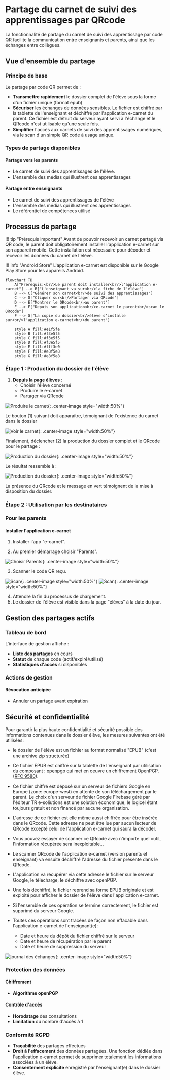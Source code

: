 # Partage du carnet de suivi des apprentissages par QRcode


<!-- ![Qrcode](./screenshots/Capture%20d’écran%202025-09-28%20à%2017.52.15.png)
 -->


La fonctionnalité de partage du carnet de suivi des apprentissage par code QR facilite la communication entre enseignants et parents, ainsi que les échanges entre collègues.

## Vue d'ensemble du partage

### Principe de base

Le partage par code QR permet de :

- **Transmettre rapidement** le dossier complet de l'élève sous la forme d'un fichier unique (format epub) 
- **Sécuriser** les échanges de données sensibles. Le fichier est chiffré par la tablette de l'enseignant et déchiffré par l'application e-carnet du parent. Ce fichier est détruit du serveur ayant servi à l'échange et le QRcode n'est utilisable qu'une seule fois.
- **Simplifier** l'accès aux carnets de suivi des apprentissages numériques, via le scan d'un simple QR code à usage unique.

### Types de partage disponibles

#### Partage vers les parents

- Le carnet de suivi des apprentissages de l'élève.
- L'ensemble des médias qui illustrent ces apprentissages

#### Partage entre enseignants

- Le carnet de suivi des apprentissages de l'élève
- L'ensemble des médias qui illustrent ces apprentissages
- Le référentiel de compétences utilisé


## Processus de partage

!!! tip "Prérequis important"
    Avant de pouvoir recevoir un carnet partagé via QR code, le parent doit obligatoirement installer l'application e-carnet sur son appareil mobile. Cette installation est nécessaire pour décoder et recevoir les données du carnet de l'élève.


!!! info "Android Store"
    L'application e-carnet est disponible sur le Google Play Store pour les appareils Android.

```mermaid
flowchart TD
    A["Prérequis:<br/>Le parent doit installer<br/>l'application e-carnet"] --> B["L'enseignant va sur<br/>la fiche de l'élève"]
    B --> C["Générer son carnet<br/>de suivi des apprentissages"]
    C --> D["Cliquer sur<br/>Partager via QRcode"]
    D --> E["Montrer le QRcode<br/>au parent"]
    E --> F["Depuis son application<br/>e-carnet le parent<br/>scan le QRcode"]
    F --> G["La copie du dossier<br/>élève s'installe sur<br/>l'application e-carnet<br/>du parent"]
    
    style A fill:#e1f5fe
    style B fill:#f3e5f5
    style C fill:#f3e5f5
    style D fill:#f3e5f5
    style E fill:#fff3e0
    style F fill:#e8f5e8
    style G fill:#e8f5e8

```



### Étape 1 : Production du dossier de l'élève

1. **Depuis la page élèves** :
   - Choisir l'élève concerné
   - Produire le e-carnet
   - Partager via QRcode


![Produire le carnet](./screenshots/Screenshot_20250927_184951.png){: .center-image style="width:50%"}

Le bouton (1) suivant doit apparaitre, témoignant de l'existence du carnet dans le dossier

![Voir le carnet](./screenshots/Screenshot_20250927_185016.png){: .center-image style="width:50%"}

Finalement, déclencher (2) la production du dossier complet et le QRcode pour le partage : 

![Production du dossier](./screenshots/Screenshot_20250927_185016.png){: .center-image style="width:50%"}

Le résultat ressemble à :

![Production du dossier](./screenshots/Screenshot_20250927_185043.png){: .center-image style="width:50%"}

La présence du QRcode et le message en vert témoignent de la mise à disposition du dossier.


### Étape 2 : Utilisation par les destinataires

### Pour les parents

#### Installer l'application e-carnet

1. Installer l'app "e-carnet".

2. Au premier démarrage choisir "Parents".

![Choisir Parents](./screenshots/Screenshot_20250928_164558.png){: .center-image style="width:50%"}


3. Scanner le code QR reçu.

![Scan](./screenshots/Screenshot_20250928_175900.png){: .center-image style="width:50%"}
![Scan](./screenshots/Screenshot_20250928_175912.png){: .center-image style="width:50%"}

4. Attendre la fin du processus de chargement.
5. Le dossier de l'élève est visible dans la page "élèves" à la date du jour.



## Gestion des partages actifs

### Tableau de bord

L'interface de gestion affiche :

- **Liste des partages** en cours
- **Statut** de chaque code (actif/expiré/utilisé)
- **Statistiques d'accès** si disponibles


### Actions de gestion

#### Révocation anticipée

- Annuler un partage avant expiration

## Sécurité et confidentialité

Pour garantir la plus haute confidentialité et sécurité possible des informations contenues dans le dossier élève, les mesures suivantes ont été utilisées: 

- le dossier de l'élève est un fichier au format normalisé "EPUB" (c'est une archive zip structurée)

- Ce fichier EPUB est chiffré sur la tablette de l'enseignant par utilisation du composant : [openpgp](https://github.com/openpgpjs/openpgpjs) qui met en oeuvre un chiffrement OpenPGP. ([RFC 9580](https://www.rfc-editor.org/rfc/rfc9580.html)).

- Ce fichier chiffré est déposé sur un serveur de fichiers Google en Europe (zone: europe-west) en attente de son téléchargement par le parent. Le choix d'un serveur de fichier Google Firebase géré par l'éditeur TR e-soliutions est une solution économique, le logicel étant toujours gratuit et non financé par aucune organisation.

- L'adresse de ce fichier est elle même aussi chiffrée pour être insérée dans le QRcode. Cette adresse ne peut être lue par aucun lecteur de QRcode excepté celui de l'application e-carnet qui saura la décoder.

- Vous pouvez essayer de scanner ce QRcode avec n'importe quel outil, l'information récupérée sera inexploitable...

- Le scanner QRcode de l'application e-carnet (version parents et enseignant) va ensuite déchiffré l'adresse du fichier présente dans le QRcode.
  
- L'application va récupérer via cette adresse le fichier sur le serveur Google, le télécharge, le déchiffre avec openPGP.

- Une fois déchiffré, le fichier reprend sa forme EPUB originale et est exploité pour afficher le dossier de l'élève dans l'application e-carnet.

- Si l'ensemble de ces opération se termine correctement, le fichier est supprimé du serveur Google.

- Toutes ces opérations sont tracées de façon non effacable dans l'application e-carnet de l'enseignant(e): 

  - Date et heure du dépôt du fichier chiffré sur le serveur
  - Date et heure de récupération par le parent
  - Date et heure de suppression du serveur

![journal des échanges](./screenshots//Screenshot_20250927_185658.png){: .center-image style="width:50%"}

### Protection des données

#### Chiffrement

- **Algorithme openPGP** 


#### Contrôle d'accès

- **Horodatage** des consultations
- **Limitation** du nombre d'accès à 1 

### Conformité RGPD

- **Traçabilité** des partages effectués
- **Droit à l'effacement** des données partagées. Une fonction dédiée dans l'application e-carnet permet de supprimer totalement les informations associées à un élève.
- **Consentement explicite** enregistré par l'enseignant(e) dans le dossier élève.

